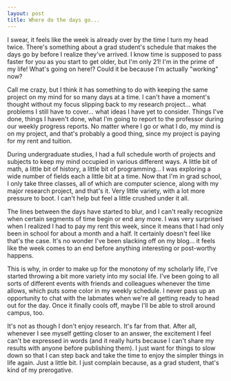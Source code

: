 ```yaml
---
layout: post
title: Where do the days go...
---
```


I swear, it feels like the week is already over by the time I turn my head twice. There's something about a grad student's schedule that makes the days go by before I realize they've arrived. I know time is supposed to pass faster for you as you start to get older, but I'm only 21! I'm in the prime of my life! What's going on here!? Could it be because I'm actually "working" now?

Call me crazy, but I think it has something to do with keeping the same project on my mind for so many days at a time. I can't have a moment's thought without my focus slipping back to my research project... what problems I still have to cover... what ideas I have yet to consider. Things I've done, things I haven't done, what I'm going to report to the professor during our weekly progress reports. No matter where I go or what I do, my mind is on my project, and that's probably a good thing, since my project is paying for my rent and tuition.

During undergraduate studies, I had a full schedule worth of projects and subjects to keep my mind occupied in various different ways. A little bit of math, a little bit of history, a little bit of programming... I was exploring a wide number of fields each a little bit at a time. Now that I'm in grad school, I only take three classes, all of which are computer science, along with my major research project, and that's it. Very little variety, with a lot more pressure to boot. I can't help but feel a little crushed under it all.

The lines between the days have started to blur, and I can't really recognize when certain segments of time begin or end any more. I was very surprised when I realized I had to pay my rent this week, since it means that I had only been in school for about a month and a half. It certainly doesn't feel like that's the case. It's no wonder I've been slacking off on my blog... it feels like the week comes to an end before anything interesting or post-worthy happens.

This is why, in order to make up for the monotony of my scholarly life, I've started throwing a bit more variety into my social life. I've been going to all sorts of different events with friends and colleagues whenever the time allows, which puts some color in my weekly schedule. I never pass up an opportunity to chat with the labmates when we're all getting ready to head out for the day. Once it finally cools off, maybe I'll be able to stroll around campus, too.

It's not as though I don't enjoy research. It's far from that. After all, whenever I see myself getting closer to an answer, the excitement I feel can't be expressed in words (and it really hurts because I can't share my results with anyone before publishing them). I just want for things to slow down so that I can step back and take the time to enjoy the simpler things in life again. Just a little bit. I just complain because, as a grad student, that's kind of my prerogative.
